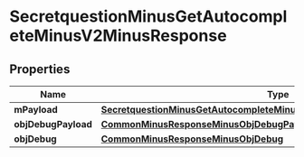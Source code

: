 
# SecretquestionMinusGetAutocompleteMinusV2MinusResponse

## Properties
Name | Type | Description | Notes
------------ | ------------- | ------------- | -------------
**mPayload** | [**SecretquestionMinusGetAutocompleteMinusV2MinusResponseMinusMPayload**](SecretquestionMinusGetAutocompleteMinusV2MinusResponseMinusMPayload.md) |  | 
**objDebugPayload** | [**CommonMinusResponseMinusObjDebugPayload**](CommonMinusResponseMinusObjDebugPayload.md) |  |  [optional]
**objDebug** | [**CommonMinusResponseMinusObjDebug**](CommonMinusResponseMinusObjDebug.md) |  |  [optional]



